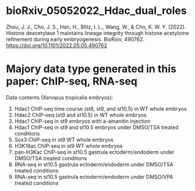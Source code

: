 # bioRxiv_05052022_Hdac_dual_roles


Zhou, J. J., Cho, J. S., Han, H., Blitz, I. L., Wang, W., & Cho, K. W. Y. (2022). Histone deacetylase 1 maintains lineage integrity through histone acetylome refinement during early embryogenesis. BioRxiv, 490762. https://doi.org/10.1101/2022.05.05.490762

# Majory data type generated in this paper: ChIP-seq, RNA-seq

Data contents (Xenopus tropicalis embryos):
1. Hdac1 ChIP-seq time course (st8, st9, and st10.5) in WT whole embryos
2. Hdac2 ChIP-seq (st9 and st10.5) in WT whole embryos
3. Hdac1 ChIP-seq in st9 embryos with a-amanitin injection
4. Hdac1 ChIP-seq in st9 and st10.5 embryos under DMSO/TSA treated conditions
5. Sox3 ChIP-seq in st9 WT whole embryos
6. H3K18ac ChIP-seq in st9 WT whole embryos
7. pan-H3Kac ChIP-seq in st10.5 gastrula ectoderm/endoderm under DMSO/TSA treated conditions
8. RNA-seq in st10.5 gastrula ectoderm/endoderm under DMSO/TSA treated conditions
9. RNA-seq in st10.5 gastrula ectoderm/endoderm under DMSO/VPA treated conditions



